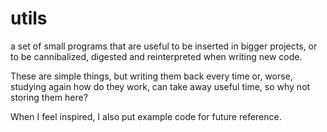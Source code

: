 utils
=====

a set of small programs that are useful to be inserted in bigger projects, or to be cannibalized, digested and reinterpreted when writing new code.

These are simple things, but writing them back every time or, worse, studying again how do they work, can take away useful time, so why not storing them here?

When I feel inspired, I also put example code for future reference.